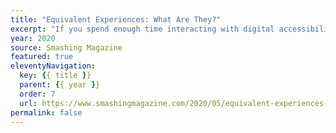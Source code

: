 ```yaml
---
title: "Equivalent Experiences: What Are They?"
excerpt: "If you spend enough time interacting with digital accessibility practitioners, you may encounter the phrase “equivalent experience.” This saying concisely sums up a lot of the philosophy behind accessibility work"
year: 2020
source: Smashing Magazine
featured: true
eleventyNavigation:
  key: {{ title }}
  parent: {{ year }}
  order: 7
  url: https://www.smashingmagazine.com/2020/05/equivalent-experiences-part1/
permalink: false
---
```

